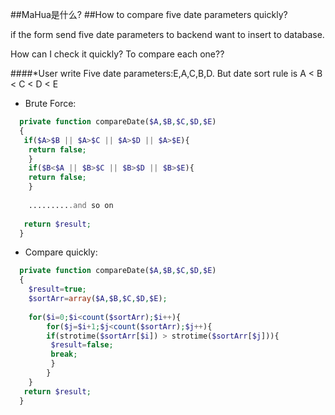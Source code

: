 ##MaHua是什么?
##How to compare five date parameters quickly? 

if the form send five date parameters to backend want to insert to database. 

How can I check it quickly? To compare each one?? 

####*User write Five date parameters:E,A,C,B,D. But date sort rule is A < B < C < D < E 


* Brute Force:

```php
  private function compareDate($A,$B,$C,$D,$E)
  {
   if($A>$B || $A>$C || $A>$D || $A>$E){
    return false;
    }
    if($B<$A || $B>$C || $B>$D || $B>$E){
    return false;
    }
  
    ..........and so on
  
   return $result;
  }
```

* Compare quickly:

```php
  private function compareDate($A,$B,$C,$D,$E)
  {
    $result=true;
    $sortArr=array($A,$B,$C,$D,$E);
  
    for($i=0;$i<count($sortArr);$i++){
        for($j=$i+1;$j<count($sortArr);$j++){
        if(strotime($sortArr[$i]) > strotime($sortArr[$j])){
         $result=false;
         break;
         }
        }
    }
   return $result;
  }
```
